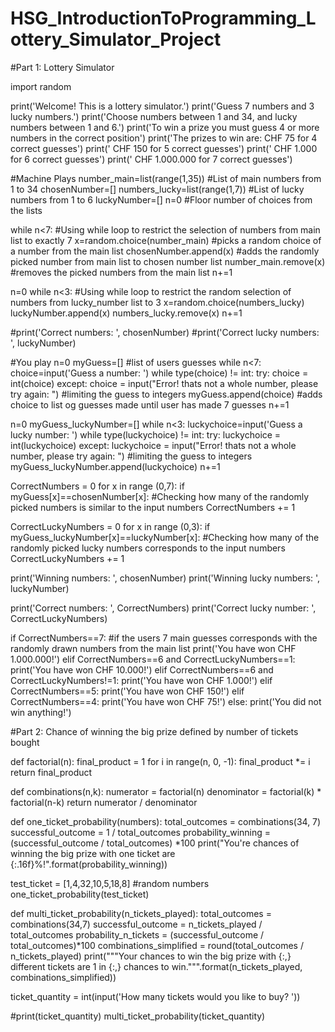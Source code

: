 # HSG_IntroductionToProgramming_Lottery_Simulator_Project
#Part 1: Lottery Simulator

import random

print('Welcome! This is a lottery simulator.')
print('Guess 7 numbers and 3 lucky numbers.')
print('Choose numbers between 1 and 34, and lucky numbers between 1 and 6.')
print('To win a prize you must guess 4 or more numbers in the correct position')
print('The prizes to win are: CHF 75 for 4 correct guesses')
print('                       CHF 150 for 5 correct guesses')
print('                       CHF 1.000 for 6 correct guesses')
print('                       CHF 1.000.000 for 7 correct guesses')


#Machine Plays
number_main=list(range(1,35)) #List of main numbers from 1 to 34 
chosenNumber=[]
numbers_lucky=list(range(1,7)) #List of lucky numbers from 1 to 6
luckyNumber=[]
n=0    #Floor number of choices from the lists

while n<7: #Using while loop to restrict the selection of numbers from main list to exactly 7
  x=random.choice(number_main) #picks a random choice of a number from the main list
  chosenNumber.append(x) #adds the randomly picked number from main list to chosen number list
  number_main.remove(x) #removes the picked numbers from the main list
  n+=1

n=0
while n<3: #Using while loop to restrict the random selection of numbers from lucky_number list to 3
  x=random.choice(numbers_lucky)
  luckyNumber.append(x)
  numbers_lucky.remove(x)
  n+=1

#print('Correct numbers: ', chosenNumber)
#print('Correct lucky numbers: ', luckyNumber)

#You play
n=0
myGuess=[] #list of users guesses
while n<7:
  choice=input('Guess a number: ')
  while type(choice) != int: 
    try: 
      choice = int(choice)
    except: 
       choice = input("Error! thats not a whole number, please try again: ") #limiting the guess to integers
  myGuess.append(choice) #adds choice to list og guesses made until user has made 7 guesses
  n+=1

n=0
myGuess_luckyNumber=[]
while n<3:
  luckychoice=input('Guess a lucky number: ')
  while type(luckychoice) != int:
    try: 
      luckychoice = int(luckychoice)
    except: 
       luckychoice = input("Error! thats not a whole number, please try again: ") #limiting the guess to integers
  myGuess_luckyNumber.append(luckychoice)
  n+=1

CorrectNumbers = 0
for x in range (0,7):
  if myGuess[x]==chosenNumber[x]: #Checking how many of the randomly picked numbers is similar to the input numbers
    CorrectNumbers += 1

CorrectLuckyNumbers = 0
for x in range (0,3):
  if myGuess_luckyNumber[x]==luckyNumber[x]: #Checking how many of the randomly picked lucky numbers corresponds to the input numbers
    CorrectLuckyNumbers += 1

print('Winning numbers: ', chosenNumber)
print('Winning lucky numbers: ', luckyNumber)

print('Correct numbers: ', CorrectNumbers)
print('Correct lucky number: ', CorrectLuckyNumbers)

if CorrectNumbers==7: #if the users 7 main guesses corresponds with the randomly drawn numbers from the main list
  print('You have won CHF 1.000.000!')
elif CorrectNumbers==6 and CorrectLuckyNumbers==1:
  print('You have won CHF 10.000!')
elif CorrectNumbers==6 and CorrectLuckyNumbers!=1:
  print('You have won CHF 1.000!')
elif CorrectNumbers==5:
  print('You have won CHF 150!')
elif CorrectNumbers==4:
  print('You have won CHF 75!')
else:
  print('You did not win anything!')

#Part 2: Chance of winning the big prize defined by number of tickets bought

def factorial(n):
    final_product = 1
    for i in range(n, 0, -1):
        final_product *= i
    return final_product

def combinations(n,k):
    numerator = factorial(n)
    denominator = factorial(k) * factorial(n-k)
    return numerator / denominator

def one_ticket_probability(numbers):
    total_outcomes = combinations(34, 7) 
    successful_outcome = 1 / total_outcomes 
    probability_winning = (successful_outcome / total_outcomes) *100
    print("You're chances of winning the big prize with one ticket are {:.16f}%!".format(probability_winning))

test_ticket = [1,4,32,10,5,18,8] #random numbers
one_ticket_probability(test_ticket)

def multi_ticket_probability(n_tickets_played):
  total_outcomes = combinations(34,7)
  successful_outcome = n_tickets_played / total_outcomes
  probability_n_tickets = (successful_outcome / total_outcomes)*100
  combinations_simplified = round(total_outcomes / n_tickets_played)
  print("""Your chances to win the big prize with {:,} different tickets are 1 in {:,} chances to win.""".format(n_tickets_played, combinations_simplified))

ticket_quantity = int(input('How many tickets would you like to buy? '))

#print(ticket_quantity)
multi_ticket_probability(ticket_quantity)
